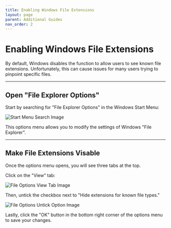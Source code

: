 ```yaml
---
title: Enabling Windows File Extensions
layout: page
parent: Additional Guides
nav_order: 2
---
```


# Enabling Windows File Extensions

By default, Windows disables the function to allow users to see known file extensions. Unfortunately, this can cause issues for many users trying to pinpoint specific files.

---

## Open "File Explorer Options"

Start by searching for "File Explorer Options" in the Windows Start Menu:

  ![Start Menu Search Image](../images/enabling-windows-file-extensions/file_explorer_options_start_menu.webp)

This options menu allows you to modify the settings of Windows "File Explorer".

---

## Make File Extensions Visable

Once the options menu opens, you will see three tabs at the top.

Click on the "View" tab:

![File Options View Tab Image](../images/enabling-windows-file-extensions/file_explorer_options_view_tab.webp)

Then, untick the checkbox next to "Hide extensions for known file types."

![File Options Untick Option Image](../images/enabling-windows-file-extensions/file_explorer_options_remove_tick.webp)

Lastly, click the "OK" button in the bottom right corner of the options menu to save your changes.